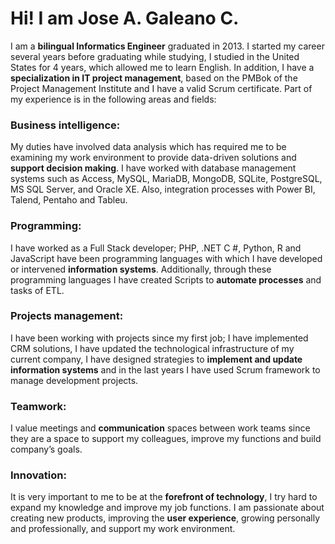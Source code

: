 # Hi! I am Jose A. Galeano C.
I am a **bilingual Informatics Engineer** graduated in 2013. I started my career several years before graduating while studying, I studied in the United States for 4 years, which allowed me to learn English. In addition, I have a **specialization in IT project management**, based on the PMBok of the Project Management Institute and I have a valid Scrum certificate. Part of my experience is in the following areas and fields:
### Business intelligence:
My duties have involved data analysis which has required me to be examining my work environment to provide data-driven solutions and **support decision making**. I have worked with database management systems such as Access, MySQL, MariaDB, MongoDB, SQLite, PostgreSQL, MS SQL Server, and Oracle XE. Also, integration processes with Power BI, Talend, Pentaho and Tableu.
### Programming:
I have worked as a Full Stack developer; PHP, .NET C #, Python, R and JavaScript have been programming languages with which I have developed or intervened **information systems**. Additionally, through these programming languages I have created Scripts to **automate processes** and tasks of ETL.
### Projects management:
I have been working with projects since my first job; I have implemented CRM solutions, I have updated the technological infrastructure of my current company, I have designed strategies to **implement and update information systems** and in the last years I have used Scrum framework to manage development projects.
### Teamwork:
I value meetings and **communication** spaces between work teams since they are a space to support my colleagues, improve my functions and build company’s goals.
### Innovation:
It is very important to me to be at the **forefront of technology**, I try hard to expand my knowledge and improve my job functions. I am passionate about creating new products, improving the **user experience**, growing personally and professionally, and support my work environment.
